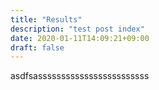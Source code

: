 ```yaml
---
title: "Results"
description: "test post index"
date: 2020-01-11T14:09:21+09:00
draft: false
---
```

asdfsassssssssssssssssssssssss
